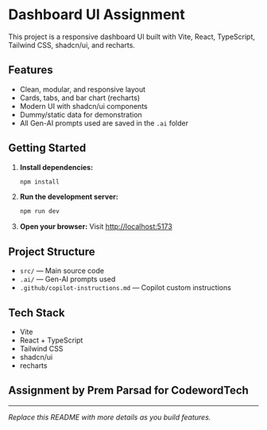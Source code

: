 # Dashboard UI Assignment

This project is a responsive dashboard UI built with Vite, React, TypeScript, Tailwind CSS, shadcn/ui, and recharts.

## Features
- Clean, modular, and responsive layout
- Cards, tabs, and bar chart (recharts)
- Modern UI with shadcn/ui components
- Dummy/static data for demonstration
- All Gen-AI prompts used are saved in the `.ai` folder

## Getting Started

1. **Install dependencies:**
   ```sh
   npm install
   ```
2. **Run the development server:**
   ```sh
   npm run dev
   ```
3. **Open your browser:**
   Visit [http://localhost:5173](http://localhost:5173)

## Project Structure
- `src/` — Main source code
- `.ai/` — Gen-AI prompts used
- `.github/copilot-instructions.md` — Copilot custom instructions

## Tech Stack
- Vite
- React + TypeScript
- Tailwind CSS
- shadcn/ui
- recharts

## Assignment by Prem Parsad for CodewordTech

---

*Replace this README with more details as you build features.*
#
